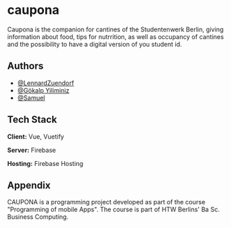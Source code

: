 # caupona

Caupona is the companion for cantines of the Studentenwerk Berlin, giving information about food, tips for nutrrition, as well as occupancy of cantines and the possibility to have a digital version of you student id.


## Authors

- [@LennardZuendorf](https://github.com/LennardZuendorf)
- [@Gökalp Yiliminiz](https://github.com/Goekalp)
- [@Samuel]()


## Tech Stack

**Client:** Vue, Vuetify

**Server:** Firebase

**Hosting:** Firebase Hosting


## Appendix

CAUPONA is a programming project developed as part of the course "Programming of mobile Apps". The course is part of HTW Berlins' Ba Sc. Business Computing.

